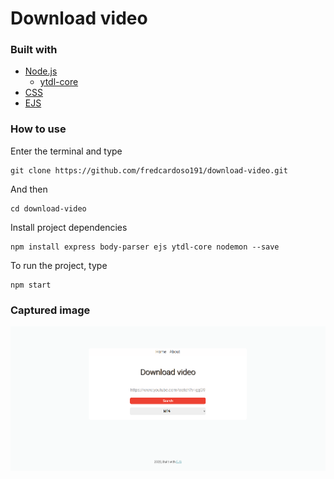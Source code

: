 # Download video

### Built with
- [Node.js](https://nodejs.org/en/)
    - [ytdl-core](https://www.npmjs.com/package/ytdl-core)
- [CSS](https://developer.mozilla.org/en-US/docs/Web/CSS)
- [EJS](https://ejs.co/)

### How to use

Enter the terminal and type
````
git clone https://github.com/fredcardoso191/download-video.git
````

And then
````
cd download-video
````

Install project dependencies
````
npm install express body-parser ejs ytdl-core nodemon --save
````

To run the project, type
````
npm start
````

### Captured image
![Capture](./images/capture.png)